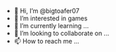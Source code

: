 - 👋 Hi, I’m @bigtoafer07
- 👀 I’m interested in games
- 🌱 I’m currently learning ...
- 💞️ I’m looking to collaborate on ...
- 📫 How to reach me ...

<!---
bigtoafertvt/bigtoafertvt is a ✨ special ✨ repository because its `README.md` (this file) appears on your GitHub profile.
You can click the Preview link to take a look at your changes.
--->
